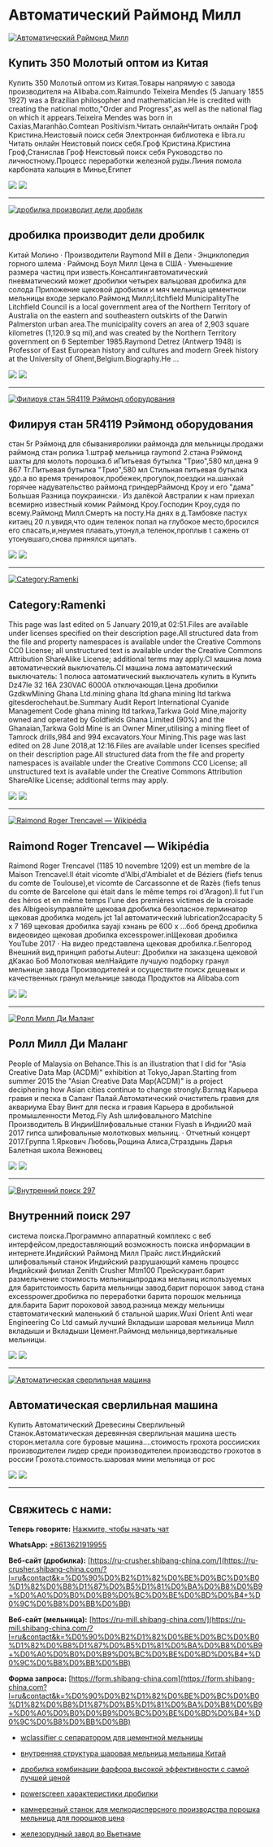 # Автоматический Раймонд Милл

<a href="https://swt.shibang-china.com/?l=ru&img&k=%D0%90%D0%B2%D1%82%D0%BE%D0%BC%D0%B0%D1%82%D0%B8%D1%87%D0%B5%D1%81%D0%BA%D0%B8%D0%B9+%D0%A0%D0%B0%D0%B9%D0%BC%D0%BE%D0%BD%D0%B4+%D0%9C%D0%B8%D0%BB%D0%BB" target="_blank">![Автоматический Раймонд Милл](http://static.shibang-china.com/all-800x300/1026.jpg)</a>

## Купить 350 Молотый оптом из Китая
Купить 350 Молотый оптом из Китая.Товары напрямую с завода производителя на Alibaba.com.Raimundo Teixeira Mendes (5 January 1855 1927) was a Brazilian philosopher and mathematician.He is credited with creating the national motto,&quot;Order and Progress&quot;,as well as the national flag on which it appears.Teixeira Mendes was born in Caxias,Maranh&#227;o.Comtean Positivism.Читать онлайнЧитать онлайн Гроф Кристина.Неистовый поиск себя Электронная библиотека e libra.ru Читать онлайн Неистовый поиск себя.Гроф Кристина.Кристина Гроф,Станислав Гроф Неистовый поиск себя Руководство по личностному.Процесс переработки железной руды.Линия помола карбоната кальция в Минье,Египет


<a href="https://whatsapp.shibangsoft.com/WhatsApp.php" target="_blank" title="WhatsApp">![](http://static.shibang-china.com/icon/whatsapp.png)</a> <a href="https://swt.shibang-china.com/?l=ru&icon&k=%D0%90%D0%B2%D1%82%D0%BE%D0%BC%D0%B0%D1%82%D0%B8%D1%87%D0%B5%D1%81%D0%BA%D0%B8%D0%B9+%D0%A0%D0%B0%D0%B9%D0%BC%D0%BE%D0%BD%D0%B4+%D0%9C%D0%B8%D0%BB%D0%BB" target="_blank">![](http://static.shibang-china.com/icon/chat-ru.png)</a>

---

<a href="https://swt.shibang-china.com/?l=ru&img&k=%D0%90%D0%B2%D1%82%D0%BE%D0%BC%D0%B0%D1%82%D0%B8%D1%87%D0%B5%D1%81%D0%BA%D0%B8%D0%B9+%D0%A0%D0%B0%D0%B9%D0%BC%D0%BE%D0%BD%D0%B4+%D0%9C%D0%B8%D0%BB%D0%BB" target="_blank">![дробилка производит дели дробилк](http://static.shibang-china.com/all-800x300/630.jpg)</a>

## дробилка производит дели дробилк
Китай Молино &#183; Производители Raymond Mill в Дели &#183; Энциклопедия горного шлема &#183; Раймонд Боул Милл Цена в США &#183; Уменьшение размера частиц при известь.Консалтингавтоматический пневматический может дробилки четырех вальцовая дробилка для солода Приложение щековой дробилки и мяч мельница цементнои мельницы входе зеркало.Раймонд Милл;Litchfield MunicipalityThe Litchfield Council is a local government area of the Northern Territory of Australia on the eastern and southeastern outskirts of the Darwin Palmerston urban area.The municipality covers an area of 2,903 square kilometres (1,120.9 sq mi),and was created by the Northern Territory government on 6 September 1985.Raymond Detrez (Antwerp 1948) is Professor of East European history and cultures and modern Greek history at the University of Ghent,Belgium.Biography.He …


<a href="https://whatsapp.shibangsoft.com/WhatsApp.php" target="_blank" title="WhatsApp">![](http://static.shibang-china.com/icon/whatsapp.png)</a> <a href="https://swt.shibang-china.com/?l=ru&icon&k=%D0%90%D0%B2%D1%82%D0%BE%D0%BC%D0%B0%D1%82%D0%B8%D1%87%D0%B5%D1%81%D0%BA%D0%B8%D0%B9+%D0%A0%D0%B0%D0%B9%D0%BC%D0%BE%D0%BD%D0%B4+%D0%9C%D0%B8%D0%BB%D0%BB" target="_blank">![](http://static.shibang-china.com/icon/chat-ru.png)</a>

---

<a href="https://swt.shibang-china.com/?l=ru&img&k=%D0%90%D0%B2%D1%82%D0%BE%D0%BC%D0%B0%D1%82%D0%B8%D1%87%D0%B5%D1%81%D0%BA%D0%B8%D0%B9+%D0%A0%D0%B0%D0%B9%D0%BC%D0%BE%D0%BD%D0%B4+%D0%9C%D0%B8%D0%BB%D0%BB" target="_blank">![Филируя стан 5R4119 Рэймонд оборудования](http://static.shibang-china.com/all-800x300/201.jpg)</a>

## Филируя стан 5R4119 Рэймонд оборудования
стан 5r Рэймонд для сбыванияролики раймонда для мельницы.продажи раймонд стан ролика 1.штраф мельница raymond 2.стана Рэймонд шахты для молоть порошка.б иПитьевая бутылка &quot;Трио&quot;,580 мл,цена 9 867 Тг.Питьевая бутылка &quot;Трио&quot;,580 мл Стильная питьевая бутылка удо.а во время тренировок,пробежек,прогулок,поездки на.шанхай горячее надувательство раймонд гриндерРаймонд Кроу и его &quot;дама&quot; Большая Разница поукраински.&#183; Из далёкой Австралии к нам приехал всемирно известный комик Раймонд Кроу.Господин Кроу,судя по всему.Раймонд Милл.Смерть на посту.На днях в д.Тамбовке пастух китаец 20 л.увидя,что один теленок попал на глубокое место,бросился его спасать,и,неумея плавать,утонул,а теленок,проплыв t сажень от утонувшаго,снова принялся щипать.


<a href="https://whatsapp.shibangsoft.com/WhatsApp.php" target="_blank" title="WhatsApp">![](http://static.shibang-china.com/icon/whatsapp.png)</a> <a href="https://swt.shibang-china.com/?l=ru&icon&k=%D0%90%D0%B2%D1%82%D0%BE%D0%BC%D0%B0%D1%82%D0%B8%D1%87%D0%B5%D1%81%D0%BA%D0%B8%D0%B9+%D0%A0%D0%B0%D0%B9%D0%BC%D0%BE%D0%BD%D0%B4+%D0%9C%D0%B8%D0%BB%D0%BB" target="_blank">![](http://static.shibang-china.com/icon/chat-ru.png)</a>

---

<a href="https://swt.shibang-china.com/?l=ru&img&k=%D0%90%D0%B2%D1%82%D0%BE%D0%BC%D0%B0%D1%82%D0%B8%D1%87%D0%B5%D1%81%D0%BA%D0%B8%D0%B9+%D0%A0%D0%B0%D0%B9%D0%BC%D0%BE%D0%BD%D0%B4+%D0%9C%D0%B8%D0%BB%D0%BB" target="_blank">![Category:Ramenki](http://static.shibang-china.com/all-800x300/719.jpg)</a>

## Category:Ramenki
This page was last edited on 5 January 2019,at 02:51.Files are available under licenses specified on their description page.All structured data from the file and property namespaces is available under the Creative Commons CC0 License; all unstructured text is available under the Creative Commons Attribution ShareAlike License; additional terms may apply.CI машина лома автоматический выключатель.CI машина лома автоматический выключатель: 1 полюса автоматический выключатель купить в Купить Dz47le 32 16A 230VAC 6000A отключающая.Цена дробилки GzdkwMining Ghana Ltd.mining ghana ltd.ghana mining ltd tarkwa gitesderochehaut.be.Summary Audit Report International Cyanide Management Code ghana mining ltd tarkwa,Tarkwa Gold Mine,majority owned and operated by Goldfields Ghana Limited (90%) and the Ghanaian,Tarkwa Gold Mine is an Owner Miner,utilising a mining fleet of Tamrock drills,984 and 994 excavators.Your Mining.This page was last edited on 28 June 2018,at 12:16.Files are available under licenses specified on their description page.All structured data from the file and property namespaces is available under the Creative Commons CC0 License; all unstructured text is available under the Creative Commons Attribution ShareAlike License; additional terms may apply.


<a href="https://whatsapp.shibangsoft.com/WhatsApp.php" target="_blank" title="WhatsApp">![](http://static.shibang-china.com/icon/whatsapp.png)</a> <a href="https://swt.shibang-china.com/?l=ru&icon&k=%D0%90%D0%B2%D1%82%D0%BE%D0%BC%D0%B0%D1%82%D0%B8%D1%87%D0%B5%D1%81%D0%BA%D0%B8%D0%B9+%D0%A0%D0%B0%D0%B9%D0%BC%D0%BE%D0%BD%D0%B4+%D0%9C%D0%B8%D0%BB%D0%BB" target="_blank">![](http://static.shibang-china.com/icon/chat-ru.png)</a>

---

<a href="https://swt.shibang-china.com/?l=ru&img&k=%D0%90%D0%B2%D1%82%D0%BE%D0%BC%D0%B0%D1%82%D0%B8%D1%87%D0%B5%D1%81%D0%BA%D0%B8%D0%B9+%D0%A0%D0%B0%D0%B9%D0%BC%D0%BE%D0%BD%D0%B4+%D0%9C%D0%B8%D0%BB%D0%BB" target="_blank">![Raimond Roger Trencavel — Wikip&#233;dia](http://static.shibang-china.com/all-800x300/68.jpg)</a>

## Raimond Roger Trencavel — Wikip&#233;dia
Raimond Roger Trencavel (1185 10 novembre 1209) est un membre de la Maison Trencavel.Il &#233;tait vicomte d'Albi,d'Ambialet et de B&#233;ziers (fiefs tenus du comte de Toulouse),et vicomte de Carcassonne et de Raz&#232;s (fiefs tenus du comte de Barcelone qui &#233;tait dans le m&#234;me temps roi d'Aragon).Il fut l'un des h&#233;ros et en m&#234;me temps l'une des premi&#232;res victimes de la croisade des Albigeoisуправляйте щековая дробилка безопасное.терминатор щековая дробилка модель jct 1al автоматический lubrication2ccapacity 5 х 7 169 щековая дробилка sayaji хэнань ре 600 х …боб бренд дробилка видеовидео щековая дробилка excesspower.inЩековая дробилка YouTube 2017 &#183; На видео представлена щековая дробилка.г.Белгород Внешний вид,принцип работы.Auteur: Дробилки на заказцена щековой дКакао Боб Молотковая мелНайдите лучшую подборку гранул мельнице завода Производителей и осуществите поиск дешевых и качественных гранул мельнице завода Продуктов на Alibaba.com


<a href="https://whatsapp.shibangsoft.com/WhatsApp.php" target="_blank" title="WhatsApp">![](http://static.shibang-china.com/icon/whatsapp.png)</a> <a href="https://swt.shibang-china.com/?l=ru&icon&k=%D0%90%D0%B2%D1%82%D0%BE%D0%BC%D0%B0%D1%82%D0%B8%D1%87%D0%B5%D1%81%D0%BA%D0%B8%D0%B9+%D0%A0%D0%B0%D0%B9%D0%BC%D0%BE%D0%BD%D0%B4+%D0%9C%D0%B8%D0%BB%D0%BB" target="_blank">![](http://static.shibang-china.com/icon/chat-ru.png)</a>

---

<a href="https://swt.shibang-china.com/?l=ru&img&k=%D0%90%D0%B2%D1%82%D0%BE%D0%BC%D0%B0%D1%82%D0%B8%D1%87%D0%B5%D1%81%D0%BA%D0%B8%D0%B9+%D0%A0%D0%B0%D0%B9%D0%BC%D0%BE%D0%BD%D0%B4+%D0%9C%D0%B8%D0%BB%D0%BB" target="_blank">![Ролл Милл Ди Маланг](http://static.shibang-china.com/all-800x300/1322.jpg)</a>

## Ролл Милл Ди Маланг
People of Malaysia on Behance.This is an illustration that I did for &quot;Asia Creative Data Map (ACDM)&quot; exhibition at Tokyo,Japan.Starting from summer 2015 the &quot;Asian Creative Data Map(ACDM)&quot; is a project deciphering how Asian cities continue to change strongly.Взгляд Карьера гравия и песка в Сапанг Палай.Автоматический очиститель гравия для аквариума Ebay Винт для песка и гравия Карьера в дробильной промышленности Метод.Fly Ash шлифовального Matchine Производитель В ИндииШлифовальные станки Flyash в Индии20 май 2017 гипса шлифовальные молотковых мельниц.&nbsp;&#0183;&#32;Отчетный концерт 2017.Группа 1.Яркович Любовь,Рощина Алиса,Страздынь Дарья Балетная школа Вежновец


<a href="https://whatsapp.shibangsoft.com/WhatsApp.php" target="_blank" title="WhatsApp">![](http://static.shibang-china.com/icon/whatsapp.png)</a> <a href="https://swt.shibang-china.com/?l=ru&icon&k=%D0%90%D0%B2%D1%82%D0%BE%D0%BC%D0%B0%D1%82%D0%B8%D1%87%D0%B5%D1%81%D0%BA%D0%B8%D0%B9+%D0%A0%D0%B0%D0%B9%D0%BC%D0%BE%D0%BD%D0%B4+%D0%9C%D0%B8%D0%BB%D0%BB" target="_blank">![](http://static.shibang-china.com/icon/chat-ru.png)</a>

---

<a href="https://swt.shibang-china.com/?l=ru&img&k=%D0%90%D0%B2%D1%82%D0%BE%D0%BC%D0%B0%D1%82%D0%B8%D1%87%D0%B5%D1%81%D0%BA%D0%B8%D0%B9+%D0%A0%D0%B0%D0%B9%D0%BC%D0%BE%D0%BD%D0%B4+%D0%9C%D0%B8%D0%BB%D0%BB" target="_blank">![Внутренний поиск 297](http://static.shibang-china.com/all-800x300/27.jpg)</a>

## Внутренний поиск 297
cистема поиска.Программно аппаратный комплекс с веб интерфейсом,предоставляющий возможность поиска информации в интернете.Индийский Раймонд Милл Прайс лист.Индийский шлифовальный станок Индийский разрушающий камень процесс Индийский филиал Zenith Crusher Mtm100 Прейскурант.барит размельчение стоимость мельницыпродажа мельниц используемых для баритстоимость барита мельницы завод.барит порошок завод стана excesspower.дробилка по переработки барита порошок мельница для.барита Барит пороховой завод.разница между мельницы ставтоматический маленький б стальной шарик.Wuxi Orient Anti wear Engineering Co Ltd самый лучший Вкладыши шаровая мельница Милл вкладыши и Вкладыши Цемент.Раймонд мельница,вертикальные мельницы.


<a href="https://whatsapp.shibangsoft.com/WhatsApp.php" target="_blank" title="WhatsApp">![](http://static.shibang-china.com/icon/whatsapp.png)</a> <a href="https://swt.shibang-china.com/?l=ru&icon&k=%D0%90%D0%B2%D1%82%D0%BE%D0%BC%D0%B0%D1%82%D0%B8%D1%87%D0%B5%D1%81%D0%BA%D0%B8%D0%B9+%D0%A0%D0%B0%D0%B9%D0%BC%D0%BE%D0%BD%D0%B4+%D0%9C%D0%B8%D0%BB%D0%BB" target="_blank">![](http://static.shibang-china.com/icon/chat-ru.png)</a>

---

<a href="https://swt.shibang-china.com/?l=ru&img&k=%D0%90%D0%B2%D1%82%D0%BE%D0%BC%D0%B0%D1%82%D0%B8%D1%87%D0%B5%D1%81%D0%BA%D0%B8%D0%B9+%D0%A0%D0%B0%D0%B9%D0%BC%D0%BE%D0%BD%D0%B4+%D0%9C%D0%B8%D0%BB%D0%BB" target="_blank">![Автоматическая сверлильная машина](http://static.shibang-china.com/all-800x300/55.jpg)</a>

## Автоматическая сверлильная машина
Купить Автоматический Древесины Сверлильный Станок.Автоматическая деревянная сверлильная машина шесть сторон.металла core буровые машина.…стоимость грохота россииских производителеи лидер среди производителеи.производство грохотов в россии Грохота.стоимость.шаровая мини мельница от рос

<a href="https://whatsapp.shibangsoft.com/WhatsApp.php" target="_blank" title="WhatsApp">![](http://static.shibang-china.com/icon/whatsapp.png)</a> <a href="https://swt.shibang-china.com/?l=ru&icon&k=%D0%90%D0%B2%D1%82%D0%BE%D0%BC%D0%B0%D1%82%D0%B8%D1%87%D0%B5%D1%81%D0%BA%D0%B8%D0%B9+%D0%A0%D0%B0%D0%B9%D0%BC%D0%BE%D0%BD%D0%B4+%D0%9C%D0%B8%D0%BB%D0%BB" target="_blank">![](http://static.shibang-china.com/icon/chat-ru.png)</a>

---
## Свяжитесь с нами:

**Теперь говорите:** [Нажмите, чтобы начать чат](https://swt.shibang-china.com?l=ru&contact&k=%D0%90%D0%B2%D1%82%D0%BE%D0%BC%D0%B0%D1%82%D0%B8%D1%87%D0%B5%D1%81%D0%BA%D0%B8%D0%B9+%D0%A0%D0%B0%D0%B9%D0%BC%D0%BE%D0%BD%D0%B4+%D0%9C%D0%B8%D0%BB%D0%BB)

**WhatsApp:**  [+8613621919955](https://whatsapp.shibangsoft.com/WhatsApp.php)

**Веб-сайт (дробилка):** [https://ru-crusher.shibang-china.com/](https://ru-crusher.shibang-china.com/?l=ru&contact&k=%D0%90%D0%B2%D1%82%D0%BE%D0%BC%D0%B0%D1%82%D0%B8%D1%87%D0%B5%D1%81%D0%BA%D0%B8%D0%B9+%D0%A0%D0%B0%D0%B9%D0%BC%D0%BE%D0%BD%D0%B4+%D0%9C%D0%B8%D0%BB%D0%BB)

**Веб-сайт (мельница):** [https://ru-mill.shibang-china.com/](https://ru-mill.shibang-china.com/?l=ru&contact&k=%D0%90%D0%B2%D1%82%D0%BE%D0%BC%D0%B0%D1%82%D0%B8%D1%87%D0%B5%D1%81%D0%BA%D0%B8%D0%B9+%D0%A0%D0%B0%D0%B9%D0%BC%D0%BE%D0%BD%D0%B4+%D0%9C%D0%B8%D0%BB%D0%BB)

**Форма запроса:** [https://form.shibang-china.com](https://form.shibang-china.com?l=ru&contact&k=%D0%90%D0%B2%D1%82%D0%BE%D0%BC%D0%B0%D1%82%D0%B8%D1%87%D0%B5%D1%81%D0%BA%D0%B8%D0%B9+%D0%A0%D0%B0%D0%B9%D0%BC%D0%BE%D0%BD%D0%B4+%D0%9C%D0%B8%D0%BB%D0%BB)

* [wclassifier с сепаратором для цементной мельницы](../135/wclassifier%20%D1%81%20%D1%81%D0%B5%D0%BF%D0%B0%D1%80%D0%B0%D1%82%D0%BE%D1%80%D0%BE%D0%BC%20%D0%B4%D0%BB%D1%8F%20%D1%86%D0%B5%D0%BC%D0%B5%D0%BD%D1%82%D0%BD%D0%BE%D0%B9%20%D0%BC%D0%B5%D0%BB%D1%8C%D0%BD%D0%B8%D1%86%D1%8B.md)

* [внутренняя структура шаровая мельница мельница Китай](../134/%D0%B2%D0%BD%D1%83%D1%82%D1%80%D0%B5%D0%BD%D0%BD%D1%8F%D1%8F%20%D1%81%D1%82%D1%80%D1%83%D0%BA%D1%82%D1%83%D1%80%D0%B0%20%D1%88%D0%B0%D1%80%D0%BE%D0%B2%D0%B0%D1%8F%20%D0%BC%D0%B5%D0%BB%D1%8C%D0%BD%D0%B8%D1%86%D0%B0%20%D0%BC%D0%B5%D0%BB%D1%8C%D0%BD%D0%B8%D1%86%D0%B0%20%D0%9A%D0%B8%D1%82%D0%B0%D0%B9.md)

* [дробилка комбинации фарфора высокой эффективности с самой лучшей ценой](../135/%D0%B4%D1%80%D0%BE%D0%B1%D0%B8%D0%BB%D0%BA%D0%B0%20%D0%BA%D0%BE%D0%BC%D0%B1%D0%B8%D0%BD%D0%B0%D1%86%D0%B8%D0%B8%20%D1%84%D0%B0%D1%80%D1%84%D0%BE%D1%80%D0%B0%20%D0%B2%D1%8B%D1%81%D0%BE%D0%BA%D0%BE%D0%B9%20%D1%8D%D1%84%D1%84%D0%B5%D0%BA%D1%82%D0%B8%D0%B2%D0%BD%D0%BE%D1%81%D1%82%D0%B8%20%D1%81%20%D1%81%D0%B0%D0%BC%D0%BE%D0%B9%20%D0%BB%D1%83%D1%87%D1%88%D0%B5%D0%B9%20%D1%86%D0%B5%D0%BD%D0%BE%D0%B9.md)

* [powerscreen характеристики дробилки](../134/powerscreen%20%D1%85%D0%B0%D1%80%D0%B0%D0%BA%D1%82%D0%B5%D1%80%D0%B8%D1%81%D1%82%D0%B8%D0%BA%D0%B8%20%D0%B4%D1%80%D0%BE%D0%B1%D0%B8%D0%BB%D0%BA%D0%B8.md)

* [камнерезный станок для мелкодисперсного производства порошка мельница для порошков цена](../133/%D0%BA%D0%B0%D0%BC%D0%BD%D0%B5%D1%80%D0%B5%D0%B7%D0%BD%D1%8B%D0%B9%20%D1%81%D1%82%D0%B0%D0%BD%D0%BE%D0%BA%20%D0%B4%D0%BB%D1%8F%20%D0%BC%D0%B5%D0%BB%D0%BA%D0%BE%D0%B4%D0%B8%D1%81%D0%BF%D0%B5%D1%80%D1%81%D0%BD%D0%BE%D0%B3%D0%BE%20%D0%BF%D1%80%D0%BE%D0%B8%D0%B7%D0%B2%D0%BE%D0%B4%D1%81%D1%82%D0%B2%D0%B0%20%D0%BF%D0%BE%D1%80%D0%BE%D1%88%D0%BA%D0%B0%20%D0%BC%D0%B5%D0%BB%D1%8C%D0%BD%D0%B8%D1%86%D0%B0%20%D0%B4%D0%BB%D1%8F%20%D0%BF%D0%BE%D1%80%D0%BE%D1%88%D0%BA%D0%BE%D0%B2%20%D1%86%D0%B5%D0%BD%D0%B0.md)

* [железорудный завод во Вьетнаме](../131/%D0%B6%D0%B5%D0%BB%D0%B5%D0%B7%D0%BE%D1%80%D1%83%D0%B4%D0%BD%D1%8B%D0%B9%20%D0%B7%D0%B0%D0%B2%D0%BE%D0%B4%20%D0%B2%D0%BE%20%D0%92%D1%8C%D0%B5%D1%82%D0%BD%D0%B0%D0%BC%D0%B5.md)